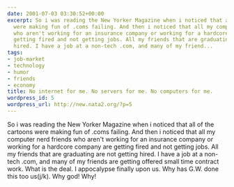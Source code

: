 ```yaml
---
date: 2001-07-03 03:30:52+00:00
excerpt: So i was reading the New Yorker Magazine when i noticed that all of the cartoons
  were making fun of .coms failing. And then i noticed that all my computer nerd friends
  who aren't working for an insurance company or working for a hardcore company are
  getting fired and not getting jobs. All my friends that are graduating are not getting
  hired. I have a job at a non-tech .com, and many of my friend...
tags:
- job-market
- technology
- humor
- friends
- economy
title: No internet for me. No servers for me. No computers for me.
wordpress_id: 5
wordpress_url: http://new.nata2.org/?p=5
---
```


So i was reading the New Yorker Magazine when i noticed that all of the cartoons were making fun of .coms failing. And then i noticed that all my computer nerd friends who aren't working for an insurance company or working for a hardcore company are getting fired and not getting jobs. All my friends that are graduating are not getting hired. I have a job at a non-tech .com, and many of my friends are getting offered small time contract work. What is the deal. I appocalypse finally upon us. Why has G.W. done this too us(j/k). Why god! Why!